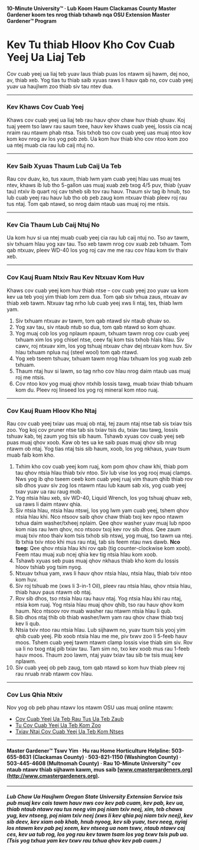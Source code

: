 #### 10-Minute University™ · Lub Koom Haum Clackamas County Master Gardener koom tes nrog thiab txhawb nqa OSU Extension Master Gardener™ Program

# Kev Tu thiab Hloov Kho Cov Cuab Yeej Ua Liaj Teb

Cov cuab yeej ua liaj teb yuav laus thiab puas los ntawm sij hawm, dej noo, av, thiab xeb. Yog tias tu thiab saib xyuas raws li hauv qab no, cov cuab yeej yuav ua haujlwm zoo thiab siv tau ntev dua.

---

### Kev Khaws Cov Cuab Yeej

Khaws cov cuab yeej ua liaj teb rau hauv qhov chaw huv thiab qhuav. Koj tuaj yeem tso lawv rau saum txee, hauv kev khaws cuab yeej, lossis cia ncaj nraim rau ntawm phab ntsa. Tsis txhob tso cov cuab yeej uas muaj ntoo kov kom kov nrog av los yog pob zeb. Ua kom huv thiab kho cov ntoo kom zoo ua ntej muab cia rau lub caij ntuj no.

---

### Kev Saib Xyuas Thaum Lub Caij Ua Teb

Rau cov duav, ko, tus xaum, thiab lwm yam cuab yeej hlau uas muaj tes ntev, khaws ib lub tho 5-gallon uas muaj xuab zeb txog 4/5 puv, thiab (yuav tau) ntxiv ib quart roj cav tsheb sib tov rau hauv. Thaum siv tag ib hnub, tso lub cuab yeej rau hauv lub tho ob peb zaug kom ntxuav thiab pleev roj rau tus ntaj. Tom qab ntawd, so nrog daim ntaub uas muaj roj me ntsis.

---

### Kev Cia Thaum Lub Caij Ntuj No

Ua kom huv si ua ntej muab cuab yeej cia rau lub caij ntuj no. Tso av tawm, siv txhuam hlau yog xav tau. Tso xeb tawm nrog cov xuab zeb txhuam. Tom qab ntxuav, pleev WD-40 los yog roj cav me me rau cov hlau kom tiv thaiv xeb.

---

### Cov Kauj Ruam Ntxiv Rau Kev Ntxuav Kom Huv

Khaws cov cuab yeej kom huv thiab ntse – cov cuab yeej zoo yuav ua kom kev ua teb yooj yim thiab lom zem dua. Tom qab siv txhua zaus, ntxuav av thiab xeb tawm. Ntxuav tag nrho lub cuab yeej xws li ntaj, tes, thiab lwm yam.

1. Siv txhuam ntxuav av tawm, tom qab ntawd siv ntaub qhuav so.
2. Yog xav tau, siv ntaub ntub so dua, tom qab ntawd so kom qhuav.
3. Yog muaj cob los yog nplaum npaum, txhuam tawm nrog cov cuab yeej txhuam xim los yog chisel ntse, ceev faj kom tsis txhob hlais hlau. Siv cawv, roj ntxuav xim, los yog tshuaj ntxuav chav dej ntxuav kom huv. Siv hlau txhuam nplua nuj (steel wool) tom qab ntawd.
4. Yog xeb tseem tshuav, txhuam tawm nrog hlau txhuam los yog xuab zeb txhuam.
5. Thaum ntaj huv si lawm, so tag nrho cov hlau nrog daim ntaub uas muaj roj me ntsis.
6. Cov ntoo kov yog muaj qhov ntxhib lossis tawg, muab txiav thiab txhuam kom du. Pleev roj linseed los yog roj mineral kom ntoo ruaj.

---

### Cov Kauj Ruam Hloov Kho Ntaj

Rau cov cuab yeej txiav uas muaj ob ntaj, tej zaum ntaj ntse tab sis txiav tsis zoo. Yog koj cov pruner ntse tab sis txiav tsis du, txiav tau tawg, lossis tshuav kab, tej zaum yog tsis sib haum. Tshawb xyuas cov cuab yeej seb puas muaj qhov xoob. Kaw ob tes ua ke saib puas muaj qhov sib nrug ntawm ob ntaj. Yog tias ntaj tsis sib haum, xoob, los yog nkhaus, yuav tsum muab faib kom kho.

1. Txhim kho cov cuab yeej kom ruaj, kom pom qhov chaw khi, thiab pom tau qhov ntsia hlau thiab txiv ntoo. Siv lub vise los yog rooj muaj clamps. Nws yog ib qho tseem ceeb kom cuab yeej ruaj vim thaum qhib thiab rov sib dhos yuav siv zog los ntawm ntau lub kaum sab xis, yog cuab yeej txav yuav ua rau raug mob.
2. Yog ntsia hlau xeb, siv WD-40, Liquid Wrench, los yog tshuaj qhuav xeb, ua raws li daim ntawv qhia.
3. Siv ntsia hlau, ntsia hlau ntswj, los yog lwm yam cuab yeej, tshem qhov ntsia hlau khi. Nco ntsoov saib qhov chaw thiab txoj kev npoo ntawm txhua daim washer/txheej nplaim. Qee qhov washer yuav muaj lub npoo kom nias rau lwm qhov, nco ntsoov txoj kev rov sib dhos. Qee zaum muaj txiv ntoo thaiv kom tsis txhob sib ntswj, yog muaj, tso tawm ua ntej. Ib txhia txiv ntoo khi mus rau ntaj, tab sis feem ntau nws dawb. **Nco tseg:** Qee qhov ntsia hlau khi rov qab (tig counter-clockwise kom xoob). Feem ntau muaj xub ncej qhia kev tig ntsia hlau kom xoob.
4. Tshawb xyuas seb puas muaj qhov nkhaus thiab kho kom du lossis hloov tshiab yog tsim nyog.
5. Ntxuav txhua yam, xws li hauv qhov ntsia hlau, ntsia hlau, thiab txiv ntoo kom huv.
6. Siv roj tshuab me (xws li 3-in-1 Oil), pleev rau ntsia hlau, qhov ntsia hlau, thiab hauv paus ntawm ob ntaj.
7. Rov sib dhos, tso ntsia hlau rau hauv ntaj. Yog ntsia hlau khi rau ntaj, ntsia kom ruaj. Yog ntsia hlau muaj qhov qhib, tso rau hauv qhov kom haum. Nco ntsoov rov muab washer rau ntawm ntsia hlau li qub.
8. Sib dhos ntaj thib ob thiab washer/lwm yam rau qhov chaw thiab txoj kev li qub.
9. Ntsia txiv ntoo rau ntsia hlau. Lub sijhawm no, yuav tsum tsis yooj yim qhib cuab yeej. Pib xoob ntsia hlau me me, piv txwv zoo li 5-feeb hauv moos. Tshem cuab yeej tawm ntawm clamp lossis vise thiab sim siv. Rov ua li no txog ntaj pib txiav tau. Tam sim no, txo kev xoob mus rau 1-feeb hauv moos. Thaum zoo lawm, ntaj yuav txiav tau sib tw tsis muaj kev nplawm.
10. Siv cuab yeej ob peb zaug, tom qab ntawd so kom huv thiab pleev roj rau nruab nrab ntawm cov hlau.

---

### Cov Lus Qhia Ntxiv

Nov yog ob peb phau ntawv los ntawm OSU uas muaj online ntawm:

- [Cov Cuab Yeej Ua Teb Rau Tus Ua Teb Zaub](http://extension.oregonstate.edu/gardening/practical-tools-vegetable-gardener)
- [Tu Cov Cuab Yeej Ua Teb Kom Zoo](http://extension.oregonstate.edu/gardening/take-good-care-hard-working-garden-tools)
- [Txiav Ntaj Cov Cuab Yeej Ua Teb Kom Ntses](http://extension.oregonstate.edu/benton/sites/default/files/sharpgdn_insights2012.pdf)

---

#### Master Gardener™ Tswv Yim · Hu rau Home Horticulture Helpline: 503-655-8631 (Clackamas County) · 503-821-1150 (Washington County) · 503-445-4608 (Multnomah County) · Rau 10-Minute University™ cov ntaub ntawv thiab sijhawm kawm, mus saib [www.cmastergardeners.org](http://www.cmastergardeners.org).

---

##### Lub Chaw Ua Haujlwm Oregon State University Extension Service tsis pub muaj kev cais tawm hauv nws cov kev pab cuam, kev pab, kev ua, thiab ntaub ntawv rau tus neeg vim poj niam txiv neej, xim, teb chaws yug, kev ntseeg, poj niam txiv neej (xws li kev qhia poj niam txiv neej), kev sib deev, kev xiam oob khab, hnub nyoog, kev sib yuav, tsev neeg, nyiaj los ntawm kev pab pej xeem, kev ntseeg ua nom tswv, ntaub ntawv caj ces, kev ua tub rog, los yog rau kev tawm tsam los yog txwv tsis pub ua. (Tsis yog txhua yam kev txwv rau txhua qhov kev pab cuam.)